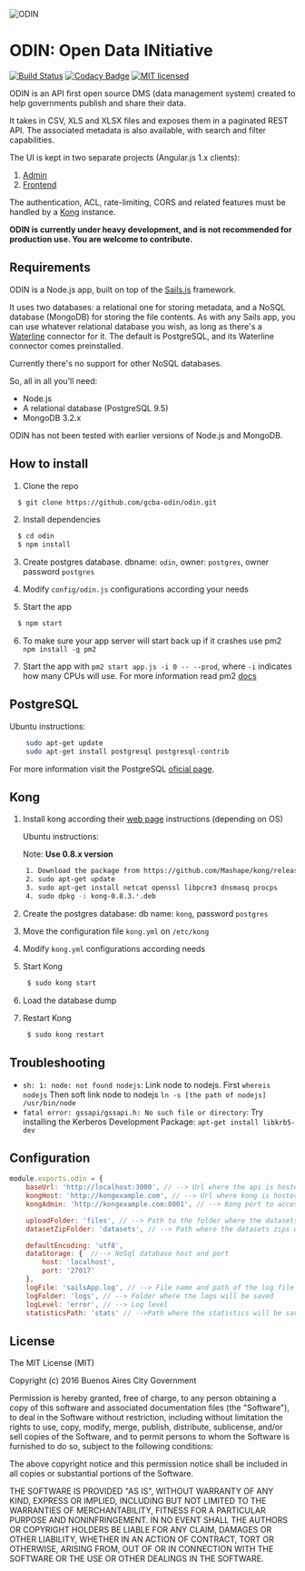![ODIN](http://imgur.com/y0vcjnk.png)

# ODIN: Open Data INitiative
[![Build Status](https://travis-ci.org/gcba-odin/odin.svg?branch=dev)](https://travis-ci.org/gcba-odin/odin) [![Codacy Badge](https://api.codacy.com/project/badge/Grade/a61e5f13c19c43c099202315ce753d71)](https://www.codacy.com/app/ODIN/odin?utm_source=github.com&amp;utm_medium=referral&amp;utm_content=gcba-odin/odin&amp;utm_campaign=Badge_Grade) [![MIT licensed](https://img.shields.io/badge/license-MIT-blue.svg)](https://opensource.org/licenses/MIT)


ODIN is an API first open source DMS (data management system) created to help governments publish and share their data.

It takes in CSV, XLS and XLSX files and exposes them in a paginated REST API. The associated metadata is also available, with search and filter capabilities.

The UI is kept in two separate projects (Angular.js 1.x clients):

1.  [Admin](https://github.com/gcba-odin/odin-admin)
2.  [Frontend](https://github.com/gcba-odin/odin-frontend)

The authentication, ACL, rate-limiting, CORS and related features must be handled by a [Kong](https://getkong.org/) instance.

**ODIN is currently under heavy development, and is not recommended for production use. You are welcome to contribute.**

## Requirements

ODIN is a Node.js app, built on top of the [Sails.js](http://sailsjs.org/) framework.

It uses two databases: a relational one for storing metadata, and a NoSQL database (MongoDB) for storing the file contents. As with any Sails app, you can use whatever relational database you wish, as long as there's a [Waterline](https://github.com/balderdashy/waterline) connector for it. The default is PostgreSQL, and its Waterline connector comes preinstalled.

Currently there's no support for other NoSQL databases.

So, all in all you'll need:

- Node.js
- A relational database (PostgreSQL 9.5)
- MongoDB 3.2.x

ODIN has not been tested with earlier versions of Node.js and MongoDB.

## How to install

1. Clone the repo

``` bash
  $ git clone https://github.com/gcba-odin/odin.git
```

2. Install dependencies

```bash
  $ cd odin
  $ npm install
```

3. Create postgres database. dbname: `odin`, owner: `postgres`, owner password `postgres`

4. Modify `config/odin.js` configurations according your needs

5. Start the app

``` bash
  $ npm start
```
6. To make sure your app server will start back up if it crashes use pm2 `npm install -g pm2`

7. Start the app with `pm2 start app.js -i 0 -- --prod`, where `-i` indicates how many CPUs will use.
For more information read pm2 [docs](http://pm2.keymetrics.io/docs/usage/pm2-doc-single-page/)

## PostgreSQL
Ubuntu instructions:
```bash
    sudo apt-get update
    sudo apt-get install postgresql postgresql-contrib
```

For more information visit the PostgreSQL [oficial page](https://www.postgresql.org/).

## Kong

1. Install kong according their [web page](https://getkong.org/) instructions (depending on OS)

   Ubuntu instructions:

   Note: **Use 0.8.x version**

```bash
    1. Download the package from https://github.com/Mashape/kong/releases/tag/0.8.3
    2. sudo apt-get update
    3. sudo apt-get install netcat openssl libpcre3 dnsmasq procps
    4. sudo dpkg -i kong-0.8.3.*.deb
```

2. Create the postgres database: db name: `kong`, password `postgres`

3. Move the configuration file `kong.yml` on `/etc/kong`

4. Modify `kong.yml` configurations according needs

5. Start Kong

   ```bash
    $ sudo kong start
   ```
6. Load the database dump

7. Restart Kong

   ```bash
    $ sudo kong restart
   ```

## Troubleshooting

- `sh: 1: node: not found nodejs`: Link node to nodejs. First `whereis nodejs` Then soft link node to nodejs `ln -s [the path of nodejs] /usr/bin/node `
- `fatal error: gssapi/gssapi.h: No such file or directory`: Try installing the Kerberos Development Package: `apt-get install libkrb5-dev`
## Configuration

```javascript
module.exports.odin = {
    baseUrl: 'http://localhost:3000', // --> Url where the api is hosted
    kongHost: 'http://kongexample.com', // --> Url where kong is hosted
    kongAdmin: 'http://kongexample.com:8001', // --> Kong port to acces configurations

    uploadFolder: 'files', // --> Path to the folder where the datasets files will be stored
    datasetZipFolder: 'datasets', // --> Path where the datasets zips will be stored

    defaultEncoding: 'utf8',
    dataStorage: {  //--> NoSql database host and port
        host: 'localhost',
        port: '27017'
    },
    logFile: 'sailsApp.log', // --> File name and path of the log file
    logFolder: 'logs', // --> Folder where the logs will be saved
    logLevel: 'error', // --> Log level
    statisticsPath: 'stats' // -->Path where the statistics will be saved each month
```

## License

The MIT License (MIT)

Copyright (c) 2016 Buenos Aires City Government

Permission is hereby granted, free of charge, to any person obtaining a copy of this software and associated documentation files (the "Software"), to deal in the Software without restriction, including without limitation the rights to use, copy, modify, merge, publish, distribute, sublicense, and/or sell copies of the Software, and to permit persons to whom the Software is furnished to do so, subject to the following conditions:

The above copyright notice and this permission notice shall be included in all copies or substantial portions of the Software.

THE SOFTWARE IS PROVIDED "AS IS", WITHOUT WARRANTY OF ANY KIND, EXPRESS OR IMPLIED, INCLUDING BUT NOT LIMITED TO THE WARRANTIES OF MERCHANTABILITY, FITNESS FOR A PARTICULAR PURPOSE AND NONINFRINGEMENT. IN NO EVENT SHALL THE AUTHORS OR COPYRIGHT HOLDERS BE LIABLE FOR ANY CLAIM, DAMAGES OR OTHER LIABILITY, WHETHER IN AN ACTION OF CONTRACT, TORT OR OTHERWISE, ARISING FROM, OUT OF OR IN CONNECTION WITH THE SOFTWARE OR THE USE OR OTHER DEALINGS IN THE SOFTWARE.
